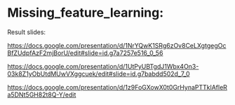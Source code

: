 # Missing_feature_learning:
Result slides:

https://docs.google.com/presentation/d/1NrYQwK1SRg6zOv8CeLXgtgegOcBfZUdpfAzF2mjBorU/edit#slide=id.g7a7257e516_0_56

https://docs.google.com/presentation/d/1UtPyUBTgdJ1Wbx4On3-03k8Z1yObUtdMUwVXggcuek/edit#slide=id.g7babdd502d_7_0

https://docs.google.com/presentation/d/1z9FoGXowX0t0GrHynaPTTklAfleRa5DNt5GH82t8Q-Y/edit

